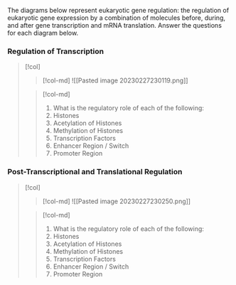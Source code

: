 The diagrams below represent eukaryotic gene regulation:  the regulation of eukaryotic gene expression by a combination of molecules before, during, and after gene transcription and mRNA translation.  Answer the questions for each diagram below.

### Regulation of Transcription
> [!col]
>> [!col-md]
>> ![[Pasted image 20230227230119.png]]
>
>> [!col-md]
>> 1. What is the regulatory role of each of the following:
>> 	1. Histones
>> 	2. Acetylation of Histones
>> 	3. Methylation of Histones
>> 	4. Transcription Factors
>> 	5. Enhancer Region / Switch
>> 	6. Promoter Region

### Post-Transcriptional and Translational Regulation
> [!col]
>> [!col-md]
>> ![[Pasted image 20230227230250.png]]
>
>> [!col-md]
>> 1. What is the regulatory role of each of the following:
>> 	1. Histones
>> 	2. Acetylation of Histones
>> 	3. Methylation of Histones
>> 	4. Transcription Factors
>> 	5. Enhancer Region / Switch
>> 	6. Promoter Region


